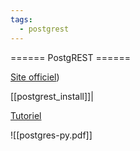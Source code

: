 ```yaml
---
tags:
  - postgrest
---
```

====== PostgREST ======


[Site officiel](https://postgrest.org/en/stable))

[[postgrest_install]]|

[Tutoriel](https://g-ernaelsten.developpez.com/tutoriels/PostgREST)

![[postgres-py.pdf]]

  

